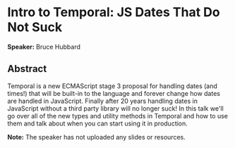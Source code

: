 ﻿# Intro to Temporal: JS Dates That Do Not Suck

**Speaker:** Bruce Hubbard

## Abstract

Temporal is a new ECMAScript stage 3 proposal for handling dates (and times!) that will be built-in to the language and forever change how dates are handled in JavaScript. Finally after 20 years handling dates in JavaScript without a third party library will no longer suck! In this talk we'll go over all of the new types and utility methods in Temporal and how to use them and talk about when you can start using it in production.

**Note:** The speaker has not uploaded any slides or resources.
